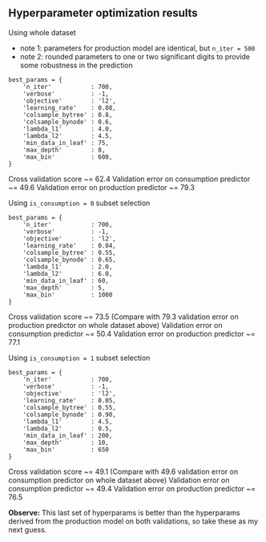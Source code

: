 ## Hyperparameter optimization results

Using whole dataset 
- note 1: parameters for production model are identical, but `n_iter = 500`
- note 2: rounded parameters to one or two significant digits to provide some robustness in the prediction
```
best_params = {
    'n_iter'           : 700,
    'verbose'          : -1,
    'objective'        : 'l2',
    'learning_rate'    : 0.08,
    'colsample_bytree' : 0.8,
    'colsample_bynode' : 0.6,
    'lambda_l1'        : 4.0,
    'lambda_l2'        : 4.5,
    'min_data_in_leaf' : 75,
    'max_depth'        : 8,
    'max_bin'          : 600,
}
```
Cross validation score ~= 62.4
Validation error on consumption predictor ~= 49.6
Validation error on production predictor ~= 79.3

Using `is_consumption = 0` subset selection
```
best_params = {
    'n_iter'           : 700,
    'verbose'          : -1,
    'objective'        : 'l2',
    'learning_rate'    : 0.04, 
    'colsample_bytree' : 0.55, 
    'colsample_bynode' : 0.65, 
    'lambda_l1'        : 2.0, 
    'lambda_l2'        : 6.0, 
    'min_data_in_leaf' : 60, 
    'max_depth'        : 5, 
    'max_bin'          : 1000
}
```
Cross validation score ~= 73.5 (Compare with 79.3 validation error on production predictor on whole dataset above)
Validation error on consumption predictor ~= 50.4
Validation error on production predictor ~= 77.1

Using `is_consumption = 1` subset selection
```
best_params = {
    'n_iter'           : 700,
    'verbose'          : -1,
    'objective'        : 'l2',
    'learning_rate'    : 0.05, 
    'colsample_bytree' : 0.55, 
    'colsample_bynode' : 0.90, 
    'lambda_l1'        : 4.5, 
    'lambda_l2'        : 0.5, 
    'min_data_in_leaf' : 200, 
    'max_depth'        : 10, 
    'max_bin'          : 650
}
```
Cross validation score ~= 49.1 (Compare with 49.6 validation error on consumption predictor on whole dataset above)
Validation error on consumption predictor ~= 49.4
Validation error on production predictor ~= 76.5

**Observe:** This last set of hyperparams is better than the hyperparams derived from the production model on both validations, so take these as my next guess.

